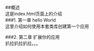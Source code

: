 ﻿##概述  
这是index.html页面上的介绍    
###1. 第一章 hello World  
这里介绍如何使用本套类库创建第一个应用  
  
###2. 第二章 扩展你的应用  
 扒拉扒拉扒拉。。。 